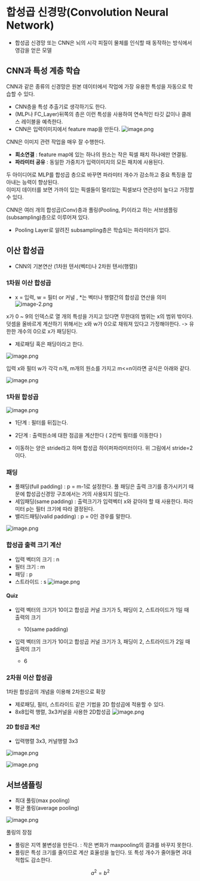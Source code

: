 # 합성곱 신경망(Convolution Neural Network)

* 합성곱 신경망 또는 CNN은 뇌의 시각 피질이 물체를 인식할 때 동작하는 방식에서 영감을 얻은 모델

## CNN과 특성 계층 학습

CNN과 같은 종류의 신경망은 원본 데이터에서 작업에 가장 유용한 특성을 자동으로 학습할 수 있다.
* CNN층을 특성 추출기로 생각하기도 한다.
* (MLP나 FC_Layer)뒤쪽의 층은 이런 특성을 사용하여 연속적인 타깃 값이나 클래스 레이블을 예측한다.
* CNN은 입력이미지에서 feature map을 만든다.
![image.png](attachment:image.png)

CNN은 이미지 관련 작업을 매우 잘 수행한다.
* **희소연결** : feature map에 있는 하나의 원소는 작은 픽셀 패치 하나에만 연결됨.
* **파라미터 공유** : 동일한 가중치가 입력이미지의 모든 패치에 사용된다.  

두 아이디어로 MLP를 합성곱 층으로 바꾸면 파라미터 개수가 감소하고 중요 특징을 잡아내는 능력이 향상된다.  
이미지 데이터를 보면 가까이 있는 픽셀들이 멀리있는 픽셀보다 연관성이 높다고 가정할 수 있다.

CNN은 여러 개의 합성곱(Conv)층과 풀링(Pooling, P)이라고 하는 서브샘플링(subsampling)층으로 이루어져 있다.
* Pooling Layer로 알려진 subsampling층은 학습되는 파라미터가 없다.

## 이산 합성곱
* CNN의 기본연산 (1차원 텐서(벡터)나 2차원 텐서(행렬))

### 1차원 이산 합성곱

* x = 입력, w = 필터 or 커널 , $*$는 벡터나 행렬간의 합성곱 연산을 의미
![image-2.png](attachment:image-2.png)

x가 0 ~ 9의 인덱스로 열 개의 특성을 가지고 있다면 무한대의 범위는 x의 범위 밖이다.  
덧셈을 올바르게 계산하기 위해서는 x와 w가 0으로 채워져 있다고 가정해야한다. -> 유한한 개수의 0으로 x가 패딩된다.
* 제로패딩 혹은 패딩이라고 한다.

![image.png](attachment:image.png)

입력 x와 필터 w가 각각 n개, m개의 원소를 가지고 m<=n이라면 공식은 아래와 같다.

![image.png](attachment:image.png)

### 1차원 합성곱

![image.png](attachment:image.png)

* 1단계 : 필터를 뒤집는다.
* 2단계 : 출력원소에 대한 점곱을 계산한다 ( 2칸씩 필터를 이동한다 )

* 이동하는 양은 stride라고 하며 합성곱 하이퍼파라미터이다. 위 그림에서 stride=2이다.

### 패딩
* 풀패딩(full padding) : p = m-1로 설정한다. 풀 패딩은 출력 크기를 증가시키기 때문에 합성곱신경망 구조에서는 거의 사용되지 않는다.
* 세임패딩(same padding) : 출력크기가 입력벡터 x와 같아야 할 때 사용한다. 파라미터 p는 필터 크기에 따라 결정된다.
* 밸리드패팅(valid padding) : p = 0인 경우를 말한다.

![image.png](attachment:image.png)

### 합성곱 출력 크기 계산

* 입력 벡터의 크기 : n
* 필터 크기 : m
* 패딩 : p
* 스트라이드 : s
![image.png](attachment:image.png)

#### Quiz
* 입력 벡터의 크기가 10이고 합성곱 커널 크기가 5, 패딩이 2, 스트라이드가 1일 때 출력의 크기
    * 10(same padding)  
    
* 입력 벡터의 크기가 10이고 합성곱 커널 크기가 3, 패딩이 2, 스트라이드가 2일 때 출력의 크기
    * 6

### 2차원 이산 합성곱

1차원 합성곱의 개념을 이용해 2차원으로 확장
* 제로패딩, 필터, 스트라이드 같은 기법을 2D 합성곱에 적용할 수 있다.
* 8x8입력 행렬, 3x3커널을 사용한 2D합성곱
![image.png](attachment:image.png)

#### 2D 합성곱 계산
* 입력행렬 3x3, 커널행렬 3x3

![image.png](attachment:image.png)

![image.png](attachment:image.png)

## 서브샘플링

* 최대 풀링(max pooling)
* 평균 풀링(average pooling)

![image.png](attachment:image.png)

풀링의 장점
* 풀링은 지역 불변성을 만든다. : 작은 변화가 maxpooling의 결과를 바꾸지 못한다.
* 풀링은 특성 크기를 줄이므로 계산 효율성을 높인다. 또 특성 개수가 줄어들면 과대적합도 감소한다.

$$a^2 = b^2$$

